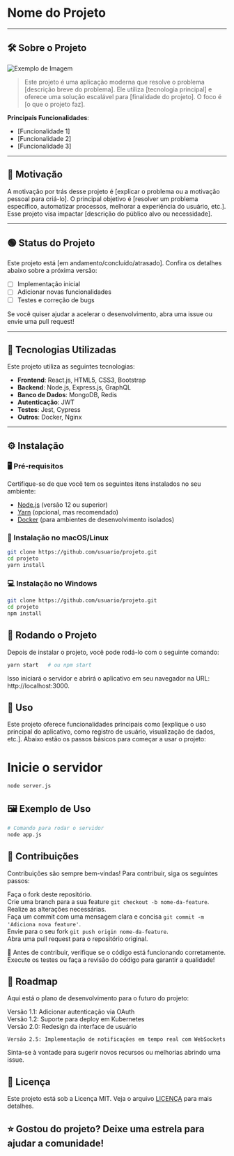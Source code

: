 # Nome do Projeto
---
## 🛠️ Sobre o Projeto

![Exemplo de Imagem](imagem.png) 

> Este projeto é uma aplicação moderna que resolve o problema [descrição breve do problema]. Ele utiliza [tecnologia principal] e oferece uma solução escalável para [finalidade do projeto]. O foco é [o que o projeto faz].

**Principais Funcionalidades**:
- [Funcionalidade 1]
- [Funcionalidade 2]
- [Funcionalidade 3]

---

## 🎯 Motivação

A motivação por trás desse projeto é [explicar o problema ou a motivação pessoal para criá-lo]. O principal objetivo é [resolver um problema específico, automatizar processos, melhorar a experiência do usuário, etc.]. Esse projeto visa impactar [descrição do público alvo ou necessidade].

---
## 🟢 Status do Projeto

Este projeto está [em andamento/concluído/atrasado]. Confira os detalhes abaixo sobre a próxima versão:

- [ ] Implementação inicial
- [ ] Adicionar novas funcionalidades
- [ ] Testes e correção de bugs

Se você quiser ajudar a acelerar o desenvolvimento, abra uma issue ou envie uma pull request!

---

## 🧰 Tecnologias Utilizadas

Este projeto utiliza as seguintes tecnologias:

- **Frontend**: React.js, HTML5, CSS3, Bootstrap
- **Backend**: Node.js, Express.js, GraphQL
- **Banco de Dados**: MongoDB, Redis
- **Autenticação**: JWT
- **Testes**: Jest, Cypress
- **Outros**: Docker, Nginx

---

## ⚙️ Instalação

### 🖥️ Pré-requisitos

Certifique-se de que você tem os seguintes itens instalados no seu ambiente:

- [Node.js](https://nodejs.org) (versão 12 ou superior)
- [Yarn](https://yarnpkg.com) (opcional, mas recomendado)
- [Docker](https://www.docker.com/get-started) (para ambientes de desenvolvimento isolados)

### 🔧 Instalação no macOS/Linux

```bash
git clone https://github.com/usuario/projeto.git
cd projeto
yarn install

```

### 💻 Instalação no Windows

```bash
git clone https://github.com/usuario/projeto.git
cd projeto
npm install

```

## 🏃 Rodando o Projeto

Depois de instalar o projeto, você pode rodá-lo com o seguinte comando:
```bash
yarn start   # ou npm start

```
Isso iniciará o servidor e abrirá o aplicativo em seu navegador na URL: http://localhost:3000.

## 🚀 Uso

Este projeto oferece funcionalidades principais como [explique o uso principal do aplicativo, como registro de usuário, visualização de dados, etc.]. Abaixo estão os passos básicos para começar a usar o projeto:

# Inicie o servidor
```bash
node server.js

```

## 🖼️ Exemplo de Uso
```bash
# Comando para rodar o servidor
node app.js

```

## 🤝 Contribuições

Contribuições são sempre bem-vindas! Para contribuir, siga os seguintes passos:

Faça o fork deste repositório.<br>
Crie uma branch para a sua feature `git checkout -b nome-da-feature`.<br>
Realize as alterações necessárias.<br>
Faça um commit com uma mensagem clara e concisa `git commit -m 'Adiciona nova feature'`.<br>
Envie para o seu fork `git push origin nome-da-feature`.<br>
Abra uma pull request para o repositório original.<br>

🔄 Antes de contribuir, verifique se o código está funcionando corretamente. Execute os testes ou faça a revisão do código para garantir a qualidade!

## 🚧 Roadmap

Aqui está o plano de desenvolvimento para o futuro do projeto:

Versão 1.1: Adicionar autenticação via OAuth <br>
Versão 1.2: Suporte para deploy em Kubernetes <br>
Versão 2.0: Redesign da interface de usuário <br>

    Versão 2.5: Implementação de notificações em tempo real com WebSockets

Sinta-se à vontade para sugerir novos recursos ou melhorias abrindo uma issue.

## 📜 Licença

Este projeto está sob a Licença MIT. Veja o arquivo [LICENÇA](LICENSE.md) para mais detalhes.

## ⭐ Gostou do projeto? Deixe uma estrela para ajudar a comunidade!
